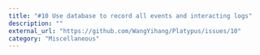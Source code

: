 ```yaml
---
title: "#10 Use database to record all events and interacting logs"
description: ""
external_url: "https://github.com/WangYihang/Platypus/issues/10"
category: "Miscellaneous"
---
```

